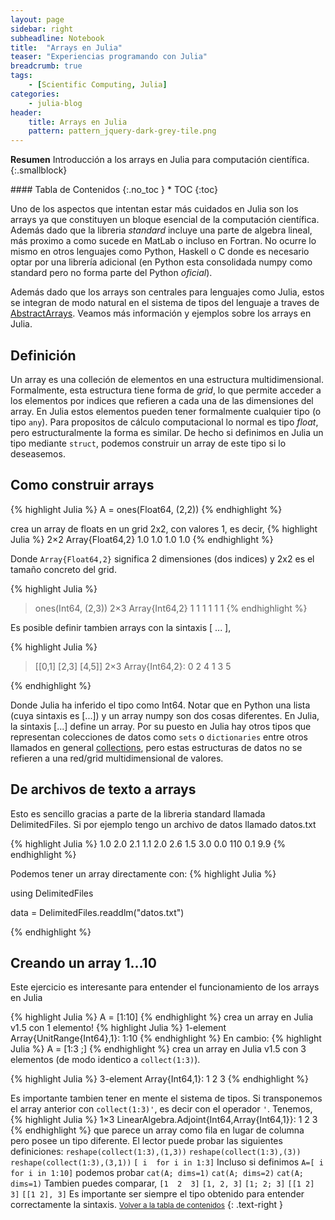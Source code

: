 ```yaml
---
layout: page
sidebar: right
subheadline: Notebook
title:  "Arrays en Julia"
teaser: "Experiencias programando con Julia"
breadcrumb: true
tags:
    - [Scientific Computing, Julia]
categories:
    - julia-blog
header:
    title: Arrays en Julia
    pattern: pattern_jquery-dark-grey-tile.png
---
```


**Resumen**
Introducción a los arrays en Julia para computación científica.
{:.smallblock}

<div class="panel radius" markdown="1">
#### Tabla de Contenidos
{:.no_toc }
*  TOC
{:toc}
</div>

Uno de los aspectos que intentan estar más cuidados en Julia son los arrays ya que constituyen un bloque esencial de la computación científica. Además dado que la libreria *standard* incluye una parte de algebra lineal, más proximo a como sucede en MatLab o incluso en Fortran. No ocurre lo mismo en otros lenguajes como Python, Haskell o C donde es necesario optar por una librería adicional (en Python esta consolidada numpy como standard pero no forma parte del Python *oficial*).

Además dado que los arrays son centrales para lenguajes como Julia, estos se integran de modo natural en el sistema de tipos del lenguaje a traves de [AbstractArrays](https://docs.julialang.org/en/v1/base/arrays/#Core.AbstractArray). Veamos  más información y ejemplos sobre los arrays en Julia.

## Definición

Un array es una colleción de elementos en una estructura multidimensional. Formalmente, esta estructura tiene forma de *grid*, lo que permite acceder a los elementos por indices que refieren a cada una de las dimensiones del array. En Julia estos elementos pueden tener formalmente cualquier tipo (o tipo `any`). Para propositos de cálculo computacional lo normal es tipo *float*, pero estructuralmente la forma es similar. De hecho si definimos en Julia un tipo mediante `struct`, podemos construir un array de este tipo si lo deseasemos.

## Como construir arrays

{% highlight Julia %}
A = ones(Float64, (2,2))
{% endhighlight %}

crea un array de floats en un grid 2x2, con valores 1, es decir,
{% highlight Julia %}
2×2 Array{Float64,2}
1.0   1.0
1.0   1.0
{% endhighlight %}

Donde `Array{Float64,2}` significa 2 dimensiones (dos indices) y 2x2 es el tamaño concreto del grid.

{% highlight Julia %}
> ones(Int64, (2,3))
2×3 Array{Int64,2}
1   1   1
1   1   1
{% endhighlight %}

Es posible definir tambien arrays con la sintaxis [ ... ],

{% highlight Julia %}

> [[0,1]  [2,3]  [4,5]]
2×3 Array{Int64,2}:
 0  2  4
 1  3  5
 
{% endhighlight %}

Donde Julia ha inferido el tipo como Int64. Notar que en Python una lista (cuya sintaxis es [...]) y un array numpy son dos cosas diferentes. En Julia, la sintaxis [...] define un array. Por su puesto en Julia hay otros tipos que representan colecciones de datos como `sets` o `dictionaries` entre otros llamados en general [collections](https://docs.julialang.org/en/v1/base/collections/), pero estas estructuras de datos no se refieren a una red/grid multidimensional de valores.

## De archivos de texto a arrays

Esto es sencillo gracias a parte de la libreria standard llamada DelimitedFiles. Si por ejemplo tengo un archivo de datos llamado datos.txt

{% highlight Julia %}
1.0 2.0 2.1
1.1 2.0 2.6
1.5 3.0 0.0
110 0.1 9.9
{% endhighlight %}

Podemos tener un array directamente con:
{% highlight Julia %}

using DelimitedFiles

data = DelimitedFiles.readdlm("datos.txt")

{% endhighlight %}

## Creando un array 1...10

Este ejercicio es interesante para entender el funcionamiento de los arrays en Julia

{% highlight Julia %}
A = [1:10]
{% endhighlight %}
crea un array en Julia v1.5 con 1 elemento!
{% highlight Julia %}
1-element Array{UnitRange{Int64},1}:
 1:10
{% endhighlight %}
En cambio:
{% highlight Julia %}
A = [1:3 ;]
{% endhighlight %}
crea un array en Julia v1.5 con 3 elementos (de modo identico a  `collect(1:3)`).

{% highlight Julia %}
3-element Array{Int64,1}:
  1
  2
  3
{% endhighlight %}

Es importante tambien tener en mente el sistema de tipos. Si transponemos el array anterior con `collect(1:3)'`, es decir con el operador `'`. Tenemos,
{% highlight Julia %}
1×3 LinearAlgebra.Adjoint{Int64,Array{Int64,1}}:
 1  2  3
{% endhighlight %}
que parece un array como fila en lugar de columna pero posee un tipo diferente. El lector puede probar las siguientes definiciones:
`reshape(collect(1:3),(1,3))` 
`reshape(collect(1:3),(3))`
`reshape(collect(1:3),(3,1))`
`[ i  for i in 1:3]`
Incluso si definimos `A=[ i  for i in 1:10]` podemos probar
`cat(A; dims=1)`
`cat(A; dims=2)`
`cat(A; dims=1)`
Tambien puedes comparar,
`[1  2  3]`
`[1, 2, 3]`
`[1; 2; 3]`
`[[1 2] 3]`
`[[1 2], 3]`
Es importante ser siempre el tipo obtenido para entender correctamente la sintaxis. 
<small markdown="1">[Volver a la tabla de contenidos](#toc)</small>
{: .text-right }
